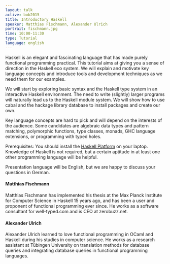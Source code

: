```yaml
---
layout: talk
active: bob2015
title: Introductory Haskell
speaker: Matthias Fischmann, Alexander Ulrich
portrait: fischmann.jpg
time: 10:00-11:30
type: Tutorial
language: english
---
```


Haskell is an elegant and fascinating language that has made purely
functional programming practical. This tutorial aims at giving you a
sense of direction in the Haskell eco system. We will explain and
motivate key language concepts and introduce tools and development
techniques as we need them for our examples.

We will start by exploring basic syntax and the Haskell type system in
an interactive Haskell environment. The need to write (slightly)
larger programs will naturally lead us to the Haskell module
system. We will show how to use cabal and the hackage library database
to install packages and create our own.

Key language concepts are hard to pick and will depend on the
interests of the audience. Some candidates are algebraic data types
and pattern matching, polymorphic functions, type classes, monads, GHC
language extensions, or programming with typed holes.

Prerequisites: You should install the [Haskell
Platform](https://www.haskell.org/platform/) on your laptop.
Knowledge of Haskell is not required, but a certain aptitude in at
least one other programming language will be helpful.

Presentation language will be English, but we are happy to discuss
your questions in German.

#### Matthias Fischmann

Matthias Fischmann has implemented his thesis at the Max Planck
Institute for Computer Science in Haskell 15 years ago, and has been a
user and proponent of functional programming ever since.  He works as
a software consultant for well-typed.com and is CEO at zerobuzz.net.

#### Alexander Ulrich

Alexander Ulrich learned to love functional programming in OCaml and
Haskell during his studies in computer science.  He works as a
research assistant at Tübingen University on translation methods for
database queries and integrating database queries in functional
programming languages.
